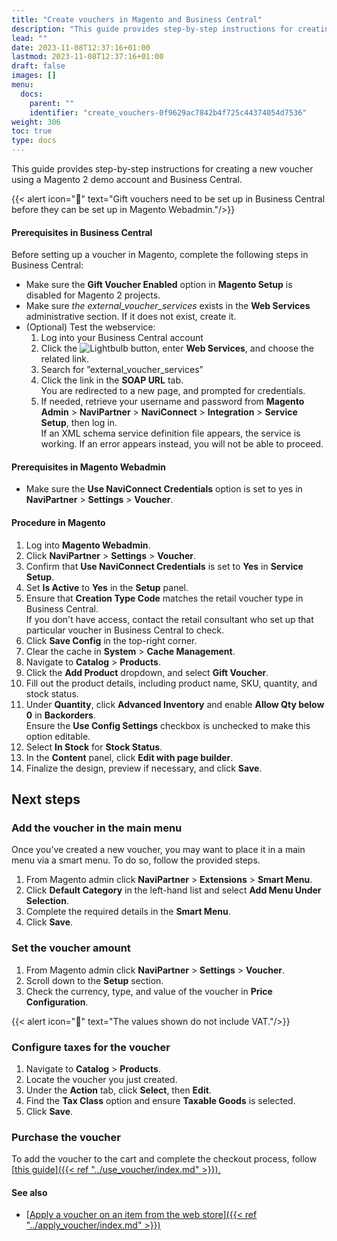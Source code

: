 ```yaml
---
title: "Create vouchers in Magento and Business Central"
description: "This guide provides step-by-step instructions for creating a new voucher using a Magento 2 demo account and Business Central."
lead: ""
date: 2023-11-08T12:37:16+01:00
lastmod: 2023-11-08T12:37:16+01:00
draft: false
images: []
menu:
  docs:
    parent: ""
    identifier: "create_vouchers-0f9629ac7842b4f725c44374054d7536"
weight: 306
toc: true
type: docs
---
```


This guide provides step-by-step instructions for creating a new voucher using a Magento 2 demo account and Business Central.

{{< alert icon="📝" text="Gift vouchers need to be set up in Business Central before they can be set up in Magento Webadmin."/>}}

#### Prerequisites in Business Central

Before setting up a voucher in Magento, complete the following steps in Business Central:

- Make sure the **Gift Voucher Enabled** option in **Magento Setup** is disabled for Magento 2 projects.
- Make sure *the external_voucher_services* exists in the **Web Services** administrative section. If it does not exist, create it.
- (Optional) Test the webservice:       
  1.	Log into your Business Central account
  2.	Click the ![Lightbulb](Lightbulb_icon.PNG) button, enter **Web Services**, and choose the related link.
  3.	Search for ”external_voucher_services”
  4.	Click the link in the **SOAP URL** tab.       
    You are redirected to a new page, and prompted for credentials.
  5. If needed, retrieve your username and password from **Magento Admin** > **NaviPartner** > **NaviConnect** > **Integration** > **Service Setup**, then log in.     
    If an XML schema service definition file appears, the service is working. If an error appears instead, you will not be able to proceed.

#### Prerequisites in Magento Webadmin

- Make sure the **Use NaviConnect Credentials**  option is set to yes in **NaviPartner** > **Settings** > **Voucher**.

#### Procedure in Magento

1. Log into **Magento Webadmin**.
2. Click **NaviPartner** > **Settings** > **Voucher**.
3. Confirm that **Use NaviConnect Credentials** is set to **Yes** in **Service Setup**.
4. Set **Is Active** to **Yes** in the **Setup** panel.
5. Ensure that **Creation Type Code** matches the retail voucher type in Business Central.    
   If you don't have access, contact the retail consultant who set up that particular voucher in Business Central to check.
6. Click **Save Config** in the top-right corner.
7. Clear the cache in **System** > **Cache Management**.
8. Navigate to **Catalog** > **Products**.
9. Click the **Add Product** dropdown, and select **Gift Voucher**.
10. Fill out the product details, including product name, SKU, quantity, and stock status.
11. Under **Quantity**, click **Advanced Inventory** and enable **Allow Qty below 0** in **Backorders**.     
    Ensure the **Use Config Settings** checkbox is unchecked to make this option editable. 
12. Select **In Stock** for **Stock Status**.
13. In the **Content** panel, click **Edit with page builder**.
14. Finalize the design, preview if necessary, and click **Save**.

## Next steps

### Add the voucher in the main menu

Once you’ve created a new voucher, you may want to place it in a main menu via a smart menu. To do so, follow the provided steps.

1.	From Magento admin click **NaviPartner** > **Extensions** > **Smart Menu**.
2.	Click **Default Category** in the left-hand list and select **Add Menu Under Selection**. 
3.	Complete the required details in the **Smart Menu**.
4.	Click **Save**.

### Set the voucher amount

1. From Magento admin click **NaviPartner** > **Settings** > **Voucher**.
2. Scroll down to the **Setup** section.
3. Check the currency, type, and value of the voucher in **Price Configuration**.

  {{< alert icon="📝" text="The values shown do not include VAT."/>}}

### Configure taxes for the voucher

1. Navigate to **Catalog** > **Products**.
2. Locate the voucher you just created.
3. Under the **Action** tab, click **Select**, then **Edit**.
4. Find the **Tax Class** option and ensure **Taxable Goods** is selected.
5. Click **Save**.

### Purchase the voucher

To add the voucher to the cart and complete the checkout process, follow [<ins>this guide<ins>]({{< ref "../use_voucher/index.md" >}}).

#### See also

- [<ins>Apply a voucher on an item from the web store<ins>]({{< ref "../apply_voucher/index.md" >}})